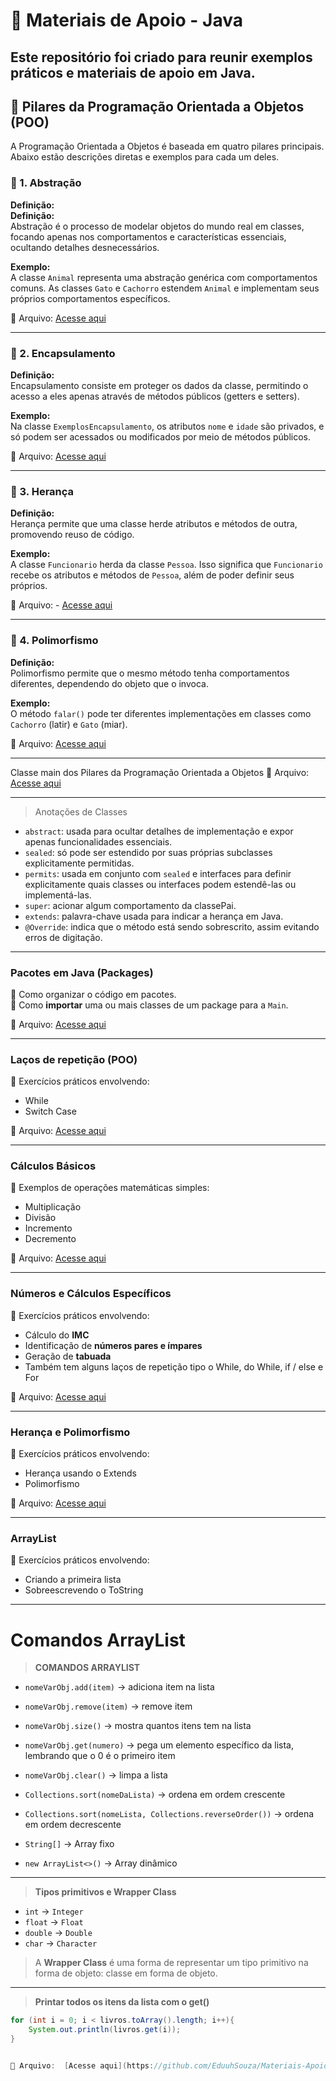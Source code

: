 # 📘 Materiais de Apoio - Java  

Este repositório foi criado para reunir exemplos práticos e materiais de apoio em **Java**.  
---

## 🔷 Pilares da Programação Orientada a Objetos (POO)

A Programação Orientada a Objetos é baseada em quatro pilares principais. Abaixo estão descrições diretas e exemplos para cada um deles.

### 🔹 1. Abstração

**Definição:**  
**Definição:**  
Abstração é o processo de modelar objetos do mundo real em classes, focando apenas nos comportamentos e características essenciais, ocultando detalhes desnecessários.

**Exemplo:**  
A classe `Animal` representa uma abstração genérica com comportamentos comuns. As classes `Gato` e `Cachorro` estendem `Animal` e implementam seus próprios comportamentos específicos.

📁 Arquivo:  [Acesse aqui](https://github.com/EduuhSouza/Materiais-Apoio-Java/tree/main/Pilares%20POO/pilares-poo/src/abstracao)

---

### 🔹 2. Encapsulamento

**Definição:**  
Encapsulamento consiste em proteger os dados da classe, permitindo o acesso a eles apenas através de métodos públicos (getters e setters).

**Exemplo:**  
Na classe `ExemplosEncapsulamento`, os atributos `nome` e `idade` são privados, e só podem ser acessados ou modificados por meio de métodos públicos.

📁 Arquivo:  [Acesse aqui](https://github.com/EduuhSouza/Materiais-Apoio-Java/tree/main/Pilares%20POO/pilares-poo/src/encapsulamento)


---


### 🔹 3. Herança

**Definição:**  
Herança permite que uma classe herde atributos e métodos de outra, promovendo reuso de código.

**Exemplo:**  
A classe `Funcionario` herda da classe `Pessoa`. Isso significa que `Funcionario` recebe os atributos e métodos de `Pessoa`, além de poder definir seus próprios.

📁 Arquivo: - [Acesse aqui](https://github.com/EduuhSouza/Materiais-Apoio-Java/tree/main/Pilares%20POO/pilares-poo/src/heranca)

---

### 🔹 4. Polimorfismo

**Definição:**  
Polimorfismo permite que o mesmo método tenha comportamentos diferentes, dependendo do objeto que o invoca.

**Exemplo:**  
O método `falar()` pode ter diferentes implementações em classes como `Cachorro` (latir) e `Gato` (miar).

📁 Arquivo:  [Acesse aqui](https://github.com/EduuhSouza/Materiais-Apoio-Java/tree/main/Pilares%20POO/pilares-poo/src/polimorfismo)

---

Classe main dos Pilares da Programação Orientada a Objetos
📁 Arquivo:  [Acesse aqui](https://github.com/EduuhSouza/Materiais-Apoio-Java/blob/main/Pilares%20POO/pilares-poo/src/Main.java)

---
> Anotações de Classes

- `abstract`: usada para ocultar detalhes de implementação e expor apenas funcionalidades essenciais.
- `sealed`: só pode ser estendido por suas próprias subclasses explicitamente permitidas.
- `permits`: usada em conjunto com `sealed` e interfaces para definir explicitamente quais classes ou interfaces podem estendê-las ou implementá-las.
- `super`: acionar algum comportamento da classePai.
- `extends`: palavra-chave usada para indicar a herança em Java.
- `@Override`: indica que o método está sendo sobrescrito, assim evitando erros de digitação.

---

###  Pacotes em Java (Packages)  
🔹 Como organizar o código em pacotes.  
🔹 Como **importar** uma ou mais classes de um package para a `Main`.  

📁 Arquivo:  [Acesse aqui](https://github.com/EduuhSouza/Materiais-Apoio-Java/tree/main/Package)

---
###  Laços de repetição (POO)
🔹 Exercícios práticos envolvendo:  
- While  
- Switch Case

📁 Arquivo:  [Acesse aqui](https://github.com/EduuhSouza/Materiais-Apoio-Java/tree/main/La%C3%A7os%20de%20repeti%C3%A7%C3%A3o) 

---

###  Cálculos Básicos  
🔹 Exemplos de operações matemáticas simples:  
- Multiplicação  
- Divisão  
- Incremento  
- Decremento  

📁 Arquivo:  [Acesse aqui](https://github.com/EduuhSouza/Materiais-Apoio-Java/tree/main/C%C3%A1lculos%20Basicos)  

---

###  Números e Cálculos Específicos  
🔹 Exercícios práticos envolvendo:  
- Cálculo do **IMC**  
- Identificação de **números pares e ímpares**  
- Geração de **tabuada**
- Também tem alguns laços de repetição tipo o While, do While, if / else e For

📁 Arquivo:  [Acesse aqui](https://github.com/EduuhSouza/Materiais-Apoio-Java/tree/main/N%C3%BAmeros%20e%20C%C3%A1lculos%20Espec%C3%ADficos)  

---

###  Herança e Polimorfismo 
🔹 Exercícios práticos envolvendo:  
- Herança usando o Extends
- Polimorfismo 

📁 Arquivo:  [Acesse aqui](https://github.com/EduuhSouza/Materiais-Apoio-Java/tree/main/Heran%C3%A7a%20e%20Polimorfismo/heranca-e-polimorfismo/src)  

---

###  ArrayList 
🔹 Exercícios práticos envolvendo:  
- Criando a primeira lista
- Sobreescrevendo o ToString

 ---
# Comandos ArrayList

> **COMANDOS ARRAYLIST**

- `nomeVarObj.add(item)` → adiciona item na lista
- `nomeVarObj.remove(item)` → remove item
- `nomeVarObj.size()` → mostra quantos itens tem na lista
- `nomeVarObj.get(numero)` → pega um elemento específico da lista, lembrando que o 0 é o primeiro item
- `nomeVarObj.clear()` → limpa a lista
- `Collections.sort(nomeDaLista)` → ordena em ordem crescente
- `Collections.sort(nomeLista, Collections.reverseOrder())` → ordena em ordem decrescente

- `String[]` → Array fixo
- `new ArrayList<>()` → Array dinâmico

---

> **Tipos primitivos e Wrapper Class**

- `int` → `Integer`
- `float` → `Float`
- `double` → `Double`
- `char` → `Character`

> A **Wrapper Class** é uma forma de representar um tipo primitivo na forma de objeto: classe em forma de objeto.

---

> **Printar todos os itens da lista com o get()**

```java
for (int i = 0; i < livros.toArray().length; i++){
    System.out.println(livros.get(i));
}


📁 Arquivo:  [Acesse aqui](https://github.com/EduuhSouza/Materiais-Apoio-Java/tree/main/ArrayList/exercicioAlura/src)  

